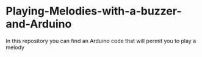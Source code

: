 # Playing-Melodies-with-a-buzzer-and-Arduino
In this repository you can find an Arduino code that will permit you to play a melody
